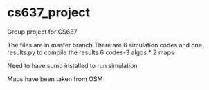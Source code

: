 # cs637_project
Group project for CS637

The files are in master branch
There are 6 simulation codes and one results.py to compile the results
6 codes-3 algos * 2 maps

Need to have sumo installed to run simulation

Maps have been taken from OSM

